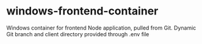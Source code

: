 # windows-frontend-container
Windows container for frontend Node application, pulled from Git.  Dynamic Git branch and client directory provided through .env file
